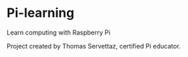 # Pi-learning
Learn computing with Raspberry Pi

Project created by Thomas Servettaz, certified Pi educator.
